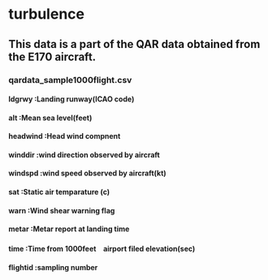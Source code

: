 # turbulence
## This data is a part of the QAR data obtained from the E170 aircraft.
### qardata_sample1000flight.csv

#### ldgrwy    :Landing runway(ICAO code)
#### alt        :Mean sea level(feet)
#### headwind    :Head wind compnent
#### winddir    :wind direction observed by aircraft
#### windspd    :wind speed observed by aircraft(kt)
#### sat        :Static air temparature (c)
#### warn       :Wind shear warning flag
#### metar      :Metar report at landing time
#### time        :Time from 1000feet　airport filed elevation(sec)
#### flightid    :sampling number

